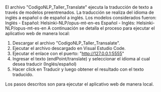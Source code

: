 El archivo "CodigoNLP_Taller_Translate" ejecuta la traducción de texto a través de modelos preentrenados. 
La traducción se realiza del idioma de inglés a español o de español a inglés.
Los modelos considerados fueron: Inglés - Español: Helsinki-NLP/opus-mt-en-es
                                 Español - Inglés: Helsinki-NLP/opus-mt-es-en
A continuación se detalla el proceso para ejecutar el aplicativo web de manera local:
1. Descargar el archivo "CodigoNLP_Taller_Transalate".
2. Ejecutar el archivo descargado en Visual Estudio Code.
3. Ejecutar el enlace con el puerto: "http://127.0.0.1:5555"
4. Ingresar el texto (endPoint/translate) y seleccionar el idioma al cual desea traducir (Inglés/español)
5. Hacer click en Traducir y luego obtener el resultado con el texto traducido.

Los pasos descritos son para ejecutar el aplicativo web de manera local.

